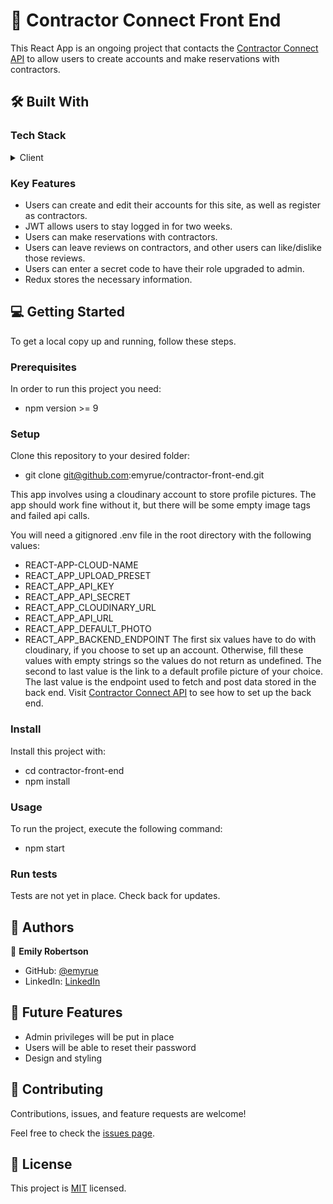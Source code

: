 <!-- PROJECT DESCRIPTION -->

# 📖 Contractor Connect Front End

This React App is an ongoing project that contacts the <a href="https://github.com/emyrue/contractor_api/">Contractor Connect API</a> to allow users to create accounts and make reservations with contractors.

## 🛠 Built With

### Tech Stack

<details>
  <summary>Client</summary>
  <ul>
    <li><a href="https://reactjs.org/">React.js</a></li>
    <li><a href="https://redux.js.org/">Redux.js</a></li>
  </ul>
</details>

</details>

<!-- Features -->

### Key Features

- Users can create and edit their accounts for this site, as well as register as contractors.
- JWT allows users to stay logged in for two weeks.
- Users can make reservations with contractors.
- Users can leave reviews on contractors, and other users can like/dislike those reviews.
- Users can enter a secret code to have their role upgraded to admin.
- Redux stores the necessary information.

<!-- GETTING STARTED -->

## 💻 Getting Started

To get a local copy up and running, follow these steps.

### Prerequisites

In order to run this project you need:

- npm version >= 9

### Setup

Clone this repository to your desired folder:

- git clone git@github.com:emyrue/contractor-front-end.git

This app involves using a cloudinary account to store profile pictures. The app should work fine without it, but there will be some empty image tags and failed api calls.

You will need a gitignored .env file in the root directory with the following values:
- REACT-APP-CLOUD-NAME
- REACT_APP_UPLOAD_PRESET
- REACT_APP_API_KEY
- REACT_APP_API_SECRET
- REACT_APP_CLOUDINARY_URL
- REACT_APP_API_URL
- REACT_APP_DEFAULT_PHOTO
- REACT_APP_BACKEND_ENDPOINT
The first six values have to do with cloudinary, if you choose to set up an account. Otherwise, fill these values with empty strings so the values do not return as undefined.
The second to last value is the link to a default profile picture of your choice.
The last value is the endpoint used to fetch and post data stored in the back end. Visit <a href="https://github.com/emyrue/contractor_api/">Contractor Connect API</a> to see how to set up the back end.

### Install

Install this project with:

- cd contractor-front-end
- npm install

### Usage

To run the project, execute the following command:

- npm start

### Run tests

Tests are not yet in place. Check back for updates.

## 👥 Authors

👤 **Emily Robertson**

- GitHub: [@emyrue](https://github.com/emyrue)
- LinkedIn: [LinkedIn](https://www.linkedin.com/in/emilyruthrobertson/)

<!-- FUTURE FEATURES -->

## 🔭 Future Features

- Admin privileges will be put in place
- Users will be able to reset their password
- Design and styling

<!-- CONTRIBUTING -->

## 🤝 Contributing <a name="contributing"></a>

Contributions, issues, and feature requests are welcome!

Feel free to check the [issues page](../../issues/).

<!-- LICENSE -->

## 📝 License <a name="license"></a>

This project is [MIT](./MIT.md) licensed.
